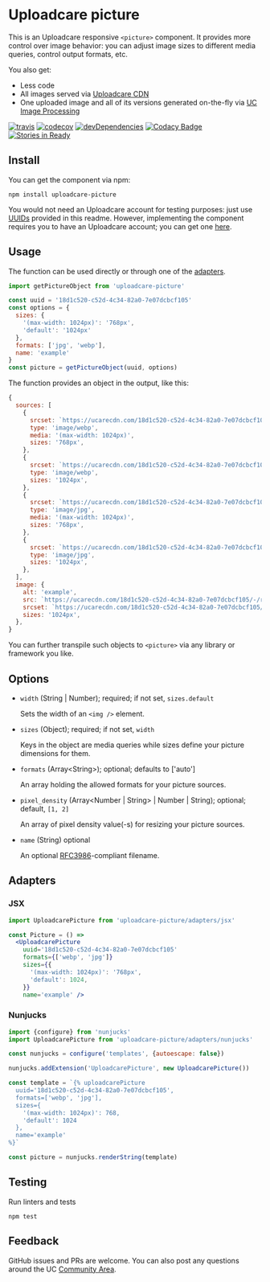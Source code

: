 # Uploadcare picture

This is an Uploadcare responsive `<picture>` component. It provides
more control over image behavior: you can adjust image sizes to different
media queries, control output formats, etc.

You also get:

* Less code
* All images served via [Uploadcare CDN](https://uploadcare.com/docs/delivery/)
* One uploaded image and all of its versions generated on-the-fly
  via [UC Image Processing](https://uploadcare.com/features/image_processing)

[![travis](https://travis-ci.org/uploadcare/uploadcare-picture.svg?branch=master)](https://travis-ci.org/uploadcare/uploadcare-picture)
[![codecov](https://codecov.io/gh/uploadcare/uploadcare-picture/branch/master/graph/badge.svg)](https://codecov.io/gh/uploadcare/uploadcare-picture)
[![devDependencies](https://david-dm.org/uploadcare/uploadcare-picture/dev-status.svg)](https://david-dm.org/uploadcare/uploadcare-picture)
[![Codacy Badge](https://api.codacy.com/project/badge/Grade/bcedec48c564420bba78d5dbcf655f34)](https://www.codacy.com/app/akurganow/picture?utm_source=github.com&amp;utm_medium=referral&amp;utm_content=uploadcare/uploadcare-picture&amp;utm_campaign=Badge_Grade)
[![Stories in Ready](https://badge.waffle.io/uploadcare/uploadcare-picture.svg?label=ready&title=Ready)](http://waffle.io/uploadcare/uploadcare-picture)

## Install

You can get the component via npm:

```
npm install uploadcare-picture
```

You would not need an Uploadcare account for testing
purposes: just use [UUIDs](https://uploadcare.com/docs/concepts/#cdn)
provided in this readme.
However, implementing the component requires
you to have an Uploadcare account; you can get one
[here](https://uploadcare.com/accounts/signup/).

## Usage

The function can be used directly or through
one of the [adapters](#adapters).

```js
import getPictureObject from 'uploadcare-picture'

const uuid = '18d1c520-c52d-4c34-82a0-7e07dcbcf105'
const options = {
  sizes: {
    '(max-width: 1024px)': '768px',
    'default': '1024px'
  },
  formats: ['jpg', 'webp'],
  name: 'example'
}
const picture = getPictureObject(uuid, options)
```

The function provides an object in the output, like this:

```js
{
  sources: [
    {
      srcset: `https://ucarecdn.com/18d1c520-c52d-4c34-82a0-7e07dcbcf105/-/resize/768x/-/format/webp/example.webp 1x, https://ucarecdn.com/18d1c520-c52d-4c34-82a0-7e07dcbcf105/-/resize/1536x/-/format/webp/example.webp 2x`,
      type: 'image/webp',
      media: '(max-width: 1024px)',
      sizes: '768px',
    },
    {
      srcset: `https://ucarecdn.com/18d1c520-c52d-4c34-82a0-7e07dcbcf105/-/resize/1024x/-/format/webp/example.webp 1x, https://ucarecdn.com/18d1c520-c52d-4c34-82a0-7e07dcbcf105/-/resize/2048x/-/format/webp/example.webp 2x`,
      type: 'image/webp',
      sizes: '1024px',
    },
    {
      srcset: `https://ucarecdn.com/18d1c520-c52d-4c34-82a0-7e07dcbcf105/-/resize/768x/-/format/jpg/example.jpg 1x, https://ucarecdn.com/18d1c520-c52d-4c34-82a0-7e07dcbcf105/-/resize/1536x/-/format/jpg/example.jpg 2x`,
      type: 'image/jpg',
      media: '(max-width: 1024px)',
      sizes: '768px',
    },
    {
      srcset: `https://ucarecdn.com/18d1c520-c52d-4c34-82a0-7e07dcbcf105/-/resize/1024x/-/format/jpg/example.jpg 1x, https://ucarecdn.com/18d1c520-c52d-4c34-82a0-7e07dcbcf105/-/resize/2048x/-/format/jpg/example.jpg 2x`,
      type: 'image/jpg',
      sizes: '1024px',
    },
  ],
  image: {
    alt: 'example',
    src: `https://ucarecdn.com/18d1c520-c52d-4c34-82a0-7e07dcbcf105/-/resize/1024x/-/format/auto/example`,
    srcset: `https://ucarecdn.com/18d1c520-c52d-4c34-82a0-7e07dcbcf105/-/resize/2048x/-/format/auto/example 2x`,
    sizes: '1024px',
  },
}
```

You can further transpile such objects to `<picture>` via any library
or framework you like.

## Options

- `width` (String | Number); required; if not set, `sizes.default`

  Sets the width of an `<img />` element.

- `sizes` (Object); required; if not set, `width`

  Keys in the object are media queries while sizes define your picture dimensions for them.

- `formats` (Array&lt;String&gt;); optional; defaults to ['auto']

  An array holding the allowed formats for your picture sources.

- `pixel_density` (Array&lt;Number | String&gt; | Number | String); optional; default, `[1, 2]`

  An array of pixel density value(-s) for resizing your picture sources.
  
- `name` (String) optional

  An optional [RFC3986](https://tools.ietf.org/html/rfc3986#section-3.3)-compliant filename.

## Adapters

### JSX

```jsx
import UploadcarePicture from 'uploadcare-picture/adapters/jsx'

const Picture = () =>
  <UploadcarePicture
    uuid='18d1c520-c52d-4c34-82a0-7e07dcbcf105'
    formats={['webp', 'jpg']}
    sizes={{
      '(max-width: 1024px)': '768px',
      'default': 1024,
    }}
    name='example' />
```

### Nunjucks

```js
import {configure} from 'nunjucks'
import UploadcarePicture from 'uploadcare-picture/adapters/nunjucks'

const nunjucks = configure('templates', {autoescape: false})

nunjucks.addExtension('UploadcarePicture', new UploadcarePicture())

const template = `{% uploadcarePicture
  uuid='18d1c520-c52d-4c34-82a0-7e07dcbcf105',
  formats=['webp', 'jpg'],
  sizes={
    '(max-width: 1024px)': 768,
    'default': 1024
  },
  name='example'
%}`

const picture = nunjucks.renderString(template)
```

## Testing

Run linters and tests

```
npm test
```

## Feedback

GitHub issues and PRs are welcome. You can also post any questions
around the UC [Community Area](https://community.uploadcare.com/).
